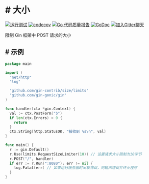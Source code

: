 # # 大小

[![运行测试](https://github.com/gin-contrib/size/actions/workflows/go.yml/badge.svg)](https://github.com/gin-contrib/size/actions/workflows/go.yml)
[![codecov](https://codecov.io/gh/gin-contrib/size/branch/master/graph/badge.svg)](https://codecov.io/gh/gin-contrib/size)
[![Go 代码质量报告](https://goreportcard.com/badge/github.com/gin-contrib/size)](https://goreportcard.com/report/github.com/gin-contrib/size)
[![GoDoc](https://godoc.org/github.com/gin-contrib/size?status.svg)](https://godoc.org/github.com/gin-contrib/size)
[![加入Gitter聊天](https://badges.gitter.im/Join%20Chat.svg)](https://gitter.im/gin-gonic/gin)

限制 Gin 框架中 POST 请求的大小
## # 示例

```go
package main

import (
  "net/http"
  "log"

  "github.com/gin-contrib/size/limits"
  "github.com/gin-gonic/gin"
)

func handler(ctx *gin.Context) {
  val := ctx.PostForm("b")
  if len(ctx.Errors) > 0 {
    return
  }
  ctx.String(http.StatusOK, "接收到 %s\n", val)
}

func main() {
  r := gin.Default()
  r.Use(limits.RequestSizeLimiter(10)) // 设置请求大小限制为10字节
  r.POST("/", handler)
  if err := r.Run(":8080"); err != nil {
    log.Fatal(err) // 如果运行服务器时出现错误，则输出错误并终止程序
  }
}
```
